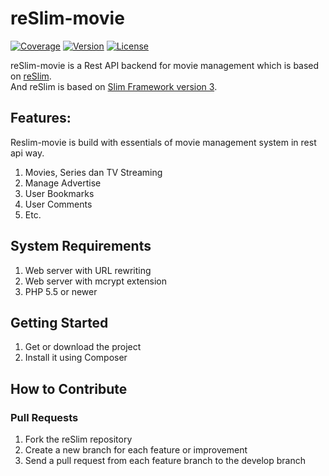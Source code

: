 reSlim-movie
=======
[![Coverage](https://img.shields.io/badge/Coverage-20%25-yellowgreen.svg)](https://github.com/aalfiann/reSlim-movie)
[![Version](https://img.shields.io/badge/alpha-1.0.0-brightred.svg)](https://github.com/aalfiann/reSlim-movie)
[![License](https://img.shields.io/badge/license-MIT-blue.svg)](https://github.com/aalfiann/reSlim-movie/blob/master/license.md)

reSlim-movie is a Rest API backend for movie management which is based on [reSlim](https://github.com/aalfiann/reSlim).<br>
And reSlim is based on [Slim Framework version 3](http://www.slimframework.com/).<br>

Features:
---------------
Reslim-movie is build with essentials of movie management system in rest api way.

1. Movies, Series dan TV Streaming
2. Manage Advertise
3. User Bookmarks
4. User Comments
5. Etc.

System Requirements
---------------

1. Web server with URL rewriting
2. Web server with mcrypt extension
3. PHP 5.5 or newer


Getting Started
---------------
1. Get or download the project
2. Install it using Composer


How to Contribute
-----------------
### Pull Requests

1. Fork the reSlim repository
2. Create a new branch for each feature or improvement
3. Send a pull request from each feature branch to the develop branch